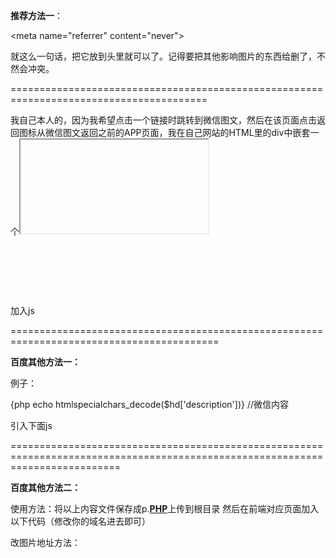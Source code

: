 **推荐方法一**：

<meta name="referrer" content="never">

就这么一句话，把它放到<head>头里就可以了。记得要把其他影响图片的东西给删了，不然会冲突。

========================================================================================

我自己本人的，因为我希望点击一个链接时跳转到微信图文，然后在该页面点击返回图标从微信图文返回之前的APP页面，我在自己网站的HTML里的div中嵌套一个<iframe>标签，src链接到微信公众号里的图文，跑出来后只能显示文字，不能加载显示图片，百度了说是微信的防盗链，有说在<head>标签里加<meta name="referrer" content="never">但好像也只能在手机的访问显示，也有把图片的data-src改成src（在浏览器右键图片检查时可以看到这些属性，更改时是可以显示的，但我不知道怎么保，其他不太清楚，反正我不知道什么鬼），但我页面只是一个div里嵌套iframe标签链接到微信公众号的图文，没其他的，找了一天，为此还白花了15块买个文档来也没用，最后终于找到了一个只用js就可以破解微信图文防盗链的，感谢来自博客园的“前端小透明”

地址：http://www.cnblogs.com/xiaomingSun/p/6761708.html

如果你只是通过点击一个链接跳转到微信图文的话，直接一个标签链接到你的目的地址就行，但是这样你不能返回之前的页面，所以我在div里写放了个返回图片，再在div里嵌套一个<iframe>标签，链接到微信图文，这样在移动端跑出来后就只能看到文字，图片都没有加载显示出来，这和http的referrer有关系，具体原理请百度微信防盗链原理了解，下面就是我的<body>代码：

<body>

    <div class="container">

​        <!--S-顶部栏-->

        <div class="header-box">

            <div class="left-return">

                <a href="#">

                    <img src="~/Images/icon/left30X30.png" width="15" height="15" />

​                </a>  

​            </div>

            <div class="middle">资讯中心</div>

​        </div>

​        <!--E-顶部栏-->

​        <!--S-iframe资讯栏-->

        <div class="news-box">

​             <!—如果加入了下面的js，则此处的src链接地址可以不写-->

            <iframe id="myframe" src="http://mp.weixin.qq.com/s/d1NIaupcZT_yeZnz4QRS1A">

 

​            </iframe>

​        </div>

​        <!--E-iframe资讯栏-->

​    </div>

</body>

加入js

<script>

​        //破解iframe微信推文（图片）防盗链

​        $.ajaxPrefilter(function (options) {

​            if (options.crossDomain && jQuery.support.cors) {

​                var http = (window.location.protocol === 'http:' ? 'http:' : 'https:');

​                options.url = http + '//cors-anywhere.herokuapp.com/' + options.url;

​            }

​        });

 

​        var share_link = "http://mp.weixin.qq.com/s/d1NIaupcZT_yeZnz4QRS1A"; //微信文章地址

​        $.get(

​            share_link,

​            function (response) {

​                //console.log("> ", response);

​                var html = response;

​                html = html.replace(/data-src/g, "src");

​                var html_src = 'data:text/html;charset=utf-8,' + html;

​                $("iframe").attr("src", html_src);

​            });

​    </script>

==========================================================================================

**百度其他方法一：**

例子：

<div class="M_detail-con" id="ddb-branch-introduction">
{php echo htmlspecialchars_decode($hd['description'])} //微信内容

</div>

引入下面js

<script src="http://libs.baidu.com/jquery/1.10.2/jquery.min.js"></script>

<script>

​                         

​                          $("#ddb-branch-introduction img").each(function () {

​            var img = $(this);

​            if (img.parent().attr("id") != "ad1") {

​                var img_src = img.attr("src");

​                var frameid = 'frameimg' + Math.random();

​                window.img = '<img id="img" style="width:100%" src=\'' + img_src + '?' + Math.random() + '\' /><script>window.onload = function() { parent.document.getElementById(\'' + frameid + '\').height = document.getElementById(\'img\').height+\'px\'; }<' + '/script>';

​                img.parent().append('<iframe id="' + frameid + '" src="javascript:parent.img;" frameBorder="0" scrolling="no" width="100%"></iframe>');

​                img.remove();

​            }

​        });

​                         

</script>

===============================================================================================================================

**百度其他方法二：**

<?php 
$p=$_GET['p']; 
$pics=file($p); 
for($i=0;$i< count($pics);$i++) 
{ 
echo $pics[$i]; 
} 



?> 

使用方法：将以上内容文件保存成p.[**PHP**](http://lib.csdn.net/base/php)上传到根目录 
然后在前端对应页面加入以下代码（修改你的域名进去即可）

改图片地址方法：

<script src="http://libs.baidu.com/jquery/1.10.2/jquery.min.js"></script>

<script>

​                          $(function() {

​                                   var pattern = /^http:\/\/mmbiz/;

​                                   var patterns = /^https:\/\/mmbiz/;

​                                   var mmsns = /^http:\/\/mmsns/;

​                                   var mmsnss = /^https:\/\/mmsns/;

​                                   var prefix= 'http://你的域名/p.php?p=';                                  

$("img").each(function(){

​                                            var src = $(this).attr('src');

​                                            if(pattern.test(src)){

​                                                     var newsrc = prefix+src;

​                                                     $(this).attr('src',newsrc);

​                                            }

​                                            if(patterns.test(src)){

​                                                     var newsrc = prefix+src;

​                                                     $(this).attr('src',newsrc);

​                                            }

​                                            if(mmsns.test(src)){

​                                                     var newsrc = prefix+src;

​                                                     $(this).attr('src',newsrc);

​                                            }

​                                            if(mmsnss.test(src)){

​                                                     var newsrc = prefix+src;

​                                                     $(this).attr('src',newsrc);

​                                            }

​                                   });

​                          });

​                  </script>